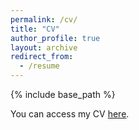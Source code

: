 ```yaml
---
permalink: /cv/
title: "CV"
author_profile: true
layout: archive
redirect_from:
  - /resume
---
```


{% include base_path %}

You can access my CV [here](https://www.dropbox.com/s/pxr20snx408o5vm/CV%20%282%29.pdf?dl=0).

